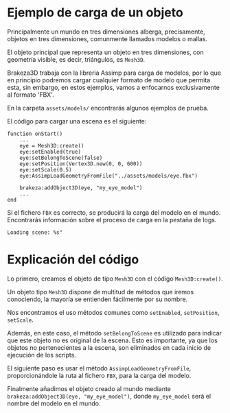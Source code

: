 # Ejemplo de carga de un objeto

Principalmente un mundo en tres dimensiones alberga, precisamente, objetos en tres dimensiones, comunmente llamados modelos o mallas.

El objeto principal que representa un objeto en tres dimensiones, con geometría visible, es decir, triángulos, es `Mesh3D`.

Brakeza3D trabaja con la libreria Assimp para carga de modelos, por lo que en principio podremos cargar cualquier formato de modelo que permita esta, sin embargo, en estos ejemplos, vamos a enfocarnos exclusivamente al formato 'FBX'. 

En la carpeta `assets/models/` encontrarás algunos ejemplos de prueba.

El código para cargar una escena es el siguiente:

```
function onStart()
    ...
    eye = Mesh3D:create()
    eye:setEnabled(true)
    eye:setBelongToScene(false)
    eye:setPosition(Vertex3D.new(0, 0, 600))
    eye:setScale(0.5)
    eye:AssimpLoadGeometryFromFile("../assets/models/eye.fbx")

    brakeza:addObject3D(eye, "my_eye_model")
    ...
end
```

Si el fichero `FBX` es correcto, se producirá la carga del modelo en el mundo. Encontrarás información sobre el proceso de carga en la pestaña de logs.

```
Loading scene: %s"
```


# Explicación del código

Lo primero, creamos el objeto de tipo `Mesh3D` con el código `Mesh3D:create()`.

Un objeto tipo `Mesh3D` dispone de multitud de métodos que iremos conociendo, la mayoría se entienden fácilmente por su nombre.

Nos encontramos el uso métodos comunes como `setEnabled`, `setPosition`, `setScale`.

Además, en este caso, el método `setBelongToScene` es utilizado para indicar que este objeto no es original de la escena. Esto es importante, ya que los objetos no pertenecientes a la escena, son eliminados en cada inicio de ejecución de los scripts.

El siguiente paso es usar el método `AssimpLoadGeometryFromFile`, proporcionándole la ruta al fichero `FBX`, para la carga del modelo.

Finalmente añadimos el objeto creado al mundo mediante `brakeza:addObject3D(eye, "my_eye_model")`, donde `my_eye_model` será el nombre del modelo en el mundo.


